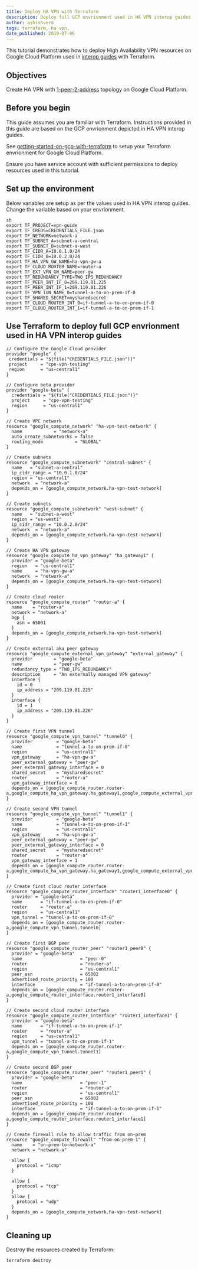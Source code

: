 ```yaml
---
title: Deploy HA VPN with Terraform
description: Deploy full GCP envrionment used in HA VPN interop guides with Terraform.
author: ashishverm
tags: terraform, ha vpn,
date_published: 2019-07-06
---
```


This tutorial demonstrates how to deploy High Availability VPN resources on Google Cloud Platform
used in [interop guides](https://cloud.google.com/vpn/docs/how-to/interop-guides) with Terraform.

## Objectives

Create HA VPN with [1-peer-2-address](https://cloud.google.com/vpn/docs/concepts/topologies#1-peer-2-addresses) topology
on Google Cloud Platform.

## Before you begin

This guide assumes you are familiar with Terraform. Instructions provided in this guide
are based on the GCP envrionment depicted in HA VPN interop guides.

See [getting-started-on-gcp-with-terraform](https://github.com/GoogleCloudPlatform/community/blob/master/tutorials/getting-started-on-gcp-with-terraform/index.md)
to setup your Terraform envrionment for Google Cloud Platform.

Ensure you have service account with sufficient permissions to deploy resources
used in this tutorial.

## Set up the environment

Below variables are setup as per the values used in HA VPN interop guides.
Change the variable based on your envrionment.

```
sh
export TF_PROJECT=vpn-guide
export TF_CREDS=CREDENTIALS_FILE.json
export TF_NETWORK=network-a
export TF_SUBNET_A=subnet-a-central
export TF_SUBNET_B=subnet-a-west
export TF_CIDR_A=10.0.1.0/24
export TF_CIDR_B=10.0.2.0/24
export TF_HA_VPN_GW_NAME=ha-vpn-gw-a
export TF_CLOUD_ROUTER_NAME=router-a
export TF_EXT_VPN_GW_NAME=peer-gw
export TF_REDUNDANCY_TYPE=TWO_IPS_REDUNDANCY
export TF_PEER_INT_IF_0=209.119.81.225
export TF_PEER_INT_IF_1=209.119.81.226
export TF_VPN_TUN_NAME_0=tunnel-a-to-on-prem-if-0
export TF_SHARED_SECRET=mysharedsecret
export TF_CLOUD_ROUTER_INT_0=if-tunnel-a-to-on-prem-if-0
export TF_CLOUD_ROUTER_INT_1=if-tunnel-a-to-on-prem-if-1
```

## Use Terraform to deploy full GCP envrionment used in HA VPN interop guides

```
// Configure the Google Cloud provider
provider "google" {
 credentials = "${file("CREDENTIALS_FILE.json")}"
 project     = "cpe-vpn-testing"
 region      = "us-central1"
}

// Configure beta provider
provider "google-beta" {
  credentials = "${file("CREDENTIALS_FILE.json")}"
  project     = "cpe-vpn-testing"
  region      = "us-central1"
}

// Create VPC network
resource "google_compute_network" "ha-vpn-test-network" {
  name 			  = "network-a"
  auto_create_subnetworks = false
  routing_mode            = "GLOBAL"
}

// Create subnets
resource "google_compute_subnetwork" "central-subnet" {
  name   = "subnet-a-central"
  ip_cidr_range = "10.0.1.0/24"
  region = "us-central1"
  network  = "network-a"
  depends_on = [google_compute_network.ha-vpn-test-network]
}

// Create subnets
resource "google_compute_subnetwork" "west-subnet" {
  name   = "subnet-a-west"
  region = "us-west1"
  ip_cidr_range = "10.0.2.0/24"
  network  = "network-a"
  depends_on = [google_compute_network.ha-vpn-test-network]
}

// Create HA VPN gateway
resource "google_compute_ha_vpn_gateway" "ha_gateway1" {
  provider = "google-beta"
  region   = "us-central1"
  name     = "ha-vpn-gw-a"
  network  = "network-a"
  depends_on = [google_compute_network.ha-vpn-test-network]
}

// Create cloud router
resource "google_compute_router" "router-a" {
  name    = "router-a"
  network = "network-a"
  bgp {
    asn = 65001
  }
  depends_on = [google_compute_network.ha-vpn-test-network]
}

// Create external aka peer gateway
resource "google_compute_external_vpn_gateway" "external_gateway" {
  provider        = "google-beta"
  name            = "peer-gw"
  redundancy_type = "TWO_IPS_REDUNDANCY"
  description     = "An externally managed VPN gateway"
  interface {
    id = 0
    ip_address = "209.119.81.225"
  }
  interface {
    id = 1
    ip_address = "209.119.81.226"
  }
}

// Create first VPN tunnel
resource "google_compute_vpn_tunnel" "tunnel0" {
  provider         = "google-beta"
  name             = "tunnel-a-to-on-prem-if-0"
  region           = "us-central1"
  vpn_gateway      = "ha-vpn-gw-a"
  peer_external_gateway = "peer-gw"
  peer_external_gateway_interface = 0
  shared_secret    = "mysharedsecret"
  router           = "router-a"
  vpn_gateway_interface = 0
  depends_on = [google_compute_router.router-a,google_compute_ha_vpn_gateway.ha_gateway1,google_compute_external_vpn_gateway.external_gateway]
}

// Create second VPN tunnel
resource "google_compute_vpn_tunnel" "tunnel1" {
  provider         = "google-beta"
  name             = "tunnel-a-to-on-prem-if-1"
  region           = "us-central1"
  vpn_gateway      = "ha-vpn-gw-a"
  peer_external_gateway = "peer-gw"
  peer_external_gateway_interface = 0
  shared_secret    = "mysharedsecret"
  router           = "router-a"
  vpn_gateway_interface = 1
  depends_on = [google_compute_router.router-a,google_compute_ha_vpn_gateway.ha_gateway1,google_compute_external_vpn_gateway.external_gateway]
}

// Create first cloud router interface
resource "google_compute_router_interface" "router1_interface0" {
  provider = "google-beta"
  name       = "if-tunnel-a-to-on-prem-if-0"
  router     = "router-a"
  region     = "us-central1"
  vpn_tunnel = "tunnel-a-to-on-prem-if-0"
  depends_on = [google_compute_router.router-a,google_compute_vpn_tunnel.tunnel0]
}

// Create first BGP peer
resource "google_compute_router_peer" "router1_peer0" {
  provider = "google-beta"
  name                      = "peer-0"
  router                    = "router-a"
  region                    = "us-central1"
  peer_asn                  = 65002
  advertised_route_priority = 100
  interface                 = "if-tunnel-a-to-on-prem-if-0"
  depends_on = [google_compute_router.router-a,google_compute_router_interface.router1_interface0]
}

// Create second cloud router interface
resource "google_compute_router_interface" "router1_interface1" {
  provider = "google-beta"
  name       = "if-tunnel-a-to-on-prem-if-1"
  router     = "router-a"
  region     = "us-central1"
  vpn_tunnel = "tunnel-a-to-on-prem-if-1"
  depends_on = [google_compute_router.router-a,google_compute_vpn_tunnel.tunnel1]
}

// Create second BGP peer
resource "google_compute_router_peer" "router1_peer1" {
  provider = "google-beta"
  name                      = "peer-1"
  router                    = "router-a"
  region                    = "us-central1"
  peer_asn                  = 65002
  advertised_route_priority = 100
  interface                 = "if-tunnel-a-to-on-prem-if-1"
  depends_on = [google_compute_router.router-a,google_compute_router_interface.router1_interface1]
}

// Create firewall rule to allow traffic from on-prem
resource "google_compute_firewall" "from-on-prem-1" {
  name    = "on-prem-to-network-a"
  network = "network-a"

  allow {
    protocol = "icmp"
  }

  allow {
    protocol = "tcp"
  }
  allow {
    protocol = "udp"
  }
  depends_on = [google_compute_network.ha-vpn-test-network]
}
```

## Cleaning up

Destroy the resources created by Terraform:

```sh
terraform destroy
```
